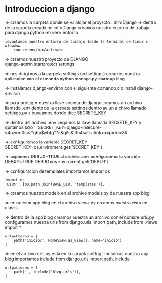 # Introduccion a django

=> creamos la carpeta donde se va alojar el proyecto ..introDjango
=> dentro de la carpeta creado mi introDjango
    creamos nuestro entorno de trabajo para django
        python -m venv entorno
    
    levantamos nuestro entorno de trabajo desde la terminal de linux o winwdow
        source env/bin/activate


=> creamos nuestro proyecto de DJANGO  
    django-admin startproject settings 

=> nos dirigimos a la carpeta settings (cd settings)
    creamos nuestra aplicacion con el comando
    python manage.py startapp blog

=> instalamos django-environ con el siguiente comando
    pip install django-environ

=> para proteger nuestra llave secreta de django
    creamos un archivo llamado .env dento de la carpeta settings
    dentro ay un archivo llamado settings.py y buscamos donde dice SECRETE_KEY

=> dentro del archivo .env pegamos la llave llamada SECRETE_KEY y quitamos solo ''
    SECRET_KEY=django-insecure-v4nz=m0svz*qbp$wb)g**o&gi!s&b1n4sa0+j5ok+o=p=5z=3#

=> configuramos la variable SECRET_KEY
    SECRET_KEY=os.enviroment.get('SECRET_KEY')
    
=> copiamos DEBUG=TRUE al archivo .env 
    configuramos la variable DEBUG=TRUE
        DEBUG=os.enviroment.get('DEBUR')


=> configuracion de templates
    importamos import os 

    import os
    'DIRS': [os.path.join(BASE_DIR, 'templates')],


=> creamos nuestro modelo en el archivo models.py de nuestra app blog
    





=> en nuestra app blog en el archivo views.py creamos nuestra vista en clases


=> dentro de la app blog creamos nuestra un archivo con el nombre urls.py
    configuramos nuestra urls
    from django.urls import path, include
    from .views import *

    urlpatterns = [
        path('inicio/', HomeView.as_view(), name="inicio")
    ]


=> en el archivo urls.py esta en la carpeta settngs incluimos nuestra app blog importamos include
    from django.urls import path, include

    urlpatterns = [
        path('', include('blog.urls')),
    ]


